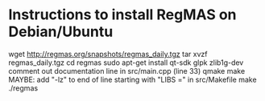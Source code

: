 # Instructions to install RegMAS on Debian/Ubuntu

wget http://regmas.org/snapshots/regmas_daily.tgz
tar xvzf regmas_daily.tgz
cd regmas
sudo apt-get install qt-sdk glpk zlib1g-dev
comment out documentation line in src/main.cpp (line 33)
qmake
make
MAYBE: add "-lz" to end of line starting with "LIBS =" in src/Makefile
make
./regmas
